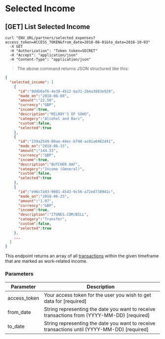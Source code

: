 # Selected Income

## [GET] List Selected Income

```shell
curl "ENV_URL/partners/selected_expenses?access_token=ACCESS_TOKEN&from_date=2018-06-01&to_date=2018-10-03"
  -X GET
  -H "Authorization": "Token token=SECRET"
  -H "Accept": "application/json"
  -H "Content-Type": "application/json"
```
> The above command returns JSON structured like this:

```json
{
  "selected_income": [
    {
      "id":"0ddb0af6-4e39-4512-ba31-2b4a3683e928",
      "made_on":"2018-06-08",
      "amount":"22.50",
      "currency":"GBP",
      "income":true,
      "description":"MILROY'S OF SOHO",
      "category":"Alcohol and Bars",
      "custom":false,
      "selected":true
    },
    {
      "id":"239a2549-00ae-44ec-b740-ac01a0482d41",
      "made_on":"2018-06-15",
      "amount":"144.53",
      "currency":"GBP",
      "income":true,
      "description":"BUTCHER OAF",
      "category":"Income (General)",
      "custom":false,
      "selected":true
    },
    {
      "id":"e96c7a93-9081-4543-9c56-a72ed738941c",
      "made_on":"2018-06-25",
      "amount":"1.07",
      "currency":"GBP",
      "income":true,
      "description":"ITUNES.COM/BILL",
      "category":"Transfer",
      "custom":false,
      "selected":true
    },
    ...
  ]
}
```

This endpoint returns an array of all <a href="#transactions">transactions</a> within the given timeframe that are marked as work-related income.

### Parameters

Parameter | Description
--------- | -----------
access_token | Your access token for the user you wish to get data for [required]
from_date | String representing the date you want to receive transactions from (YYYY-MM-DD) [required]
to_date | String representing the date you want to receive transactions until (YYYY-MM-DD) [required]
